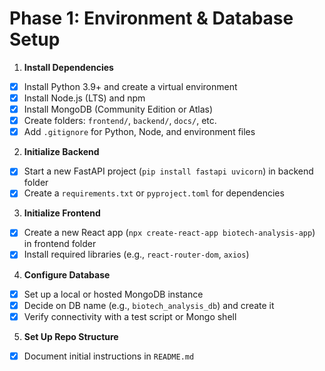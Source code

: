 # Phase 1: Environment & Database Setup

1. **Install Dependencies**  
  - [x] Install Python 3.9+ and create a virtual environment  
  - [x] Install Node.js (LTS) and npm  
  - [x] Install MongoDB (Community Edition or Atlas)  
  - [x] Create folders: `frontend/`, `backend/`, `docs/`, etc.  
  - [x] Add `.gitignore` for Python, Node, and environment files  

2. **Initialize Backend**  
  - [x] Start a new FastAPI project (`pip install fastapi uvicorn`)  in backend folder
  - [x] Create a `requirements.txt` or `pyproject.toml` for dependencies  

3. **Initialize Frontend**  
  - [x] Create a new React app (`npx create-react-app biotech-analysis-app`)  in frontend folder
  - [x] Install required libraries (e.g., `react-router-dom`, `axios`)  

4. **Configure Database**  
  - [x] Set up a local or hosted MongoDB instance  
  - [x] Decide on DB name (e.g., `biotech_analysis_db`) and create it  
  - [x] Verify connectivity with a test script or Mongo shell  

5. **Set Up Repo Structure**  
 
  - [x] Document initial instructions in `README.md`  